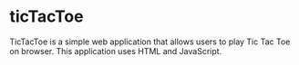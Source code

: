 # ticTacToe
TicTacToe is a simple web application that allows users to play Tic Tac Toe on browser. This application uses HTML and JavaScript.
